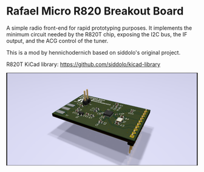 # Rafael Micro R820 Breakout Board

A simple radio front-end for rapid prototyping purposes. It implements the minimum circuit needed by the R820T chip, exposing the I2C bus, the IF output, and the ACG control of the tuner.

This is a mod by hennichodernich based on siddolo's original project.

R820T KiCad library: https://github.com/siddolo/kicad-library

![R820 Breakout Board](render.png)
